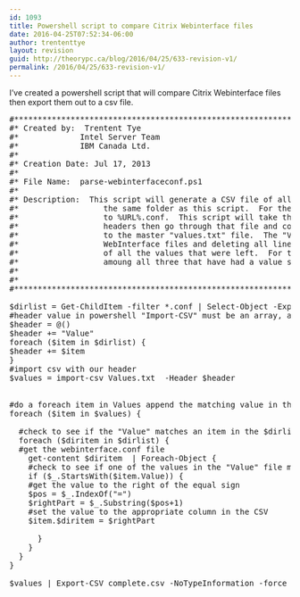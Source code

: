 ```yaml
---
id: 1093
title: Powershell script to compare Citrix Webinterface files
date: 2016-04-25T07:52:34-06:00
author: trententtye
layout: revision
guid: http://theorypc.ca/blog/2016/04/25/633-revision-v1/
permalink: /2016/04/25/633-revision-v1/
---
```

I&#8217;ve created a powershell script that will compare Citrix Webinterface files then export them out to a csv file.

<pre class="lang:ps decode:true ">#***************************************************************************************************************
#* Created by:  Trentent Tye
#*             Intel Server Team
#*             IBM Canada Ltd.
#*
#* Creation Date: Jul 17, 2013
#*
#* File Name:  parse-webinterfaceconf.ps1
#*
#* Description:  This script will generate a CSV file of all the webinterface.conf files that you copy into
#*                  the same folder as this script.  For the purposes of our uses I have renamed the .conf files
#*                  to %URL%.conf.  This script will take the file name of the conf files to use as the CSV
#*                  headers then go through that file and compare if the uncommented values exist as compared
#*                  to the master "values.txt" file.  The "Values.txt" file was generated by taking the numerous
#*                  WebInterface files and deleting all lines that start with "#" and then removing duplicates
#*                  of all the values that were left.  For the 3 .confs I started with there are 160 values
#*                  amoung all three that have had a value set.
#*    
#*
#***************************************************************************************************************

$dirlist = Get-ChildItem -filter *.conf | Select-Object -ExpandProperty Name
#header value in powershell "Import-CSV" must be an array, a text variable parses as one header item
$header = @()
$header += "Value" 
foreach ($item in $dirlist) {
$header += $item 
}
#import csv with our header
$values = import-csv Values.txt  -Header $header


#do a foreach item in Values append the matching value in the other .conf files
foreach ($item in $values) {

  #check to see if the "Value" matches an item in the $dirlist and add that property in that file
  foreach ($diritem in $dirlist) {
  #get the webinterface.conf file
    get-content $diritem  | Foreach-Object {
    #check to see if one of the values in the "Value" file matches one of the values in the file that is NOT commented out
    if ($_.StartsWith($item.Value)) {
    #get the value to the right of the equal sign
    $pos = $_.IndexOf("=")
    $rightPart = $_.Substring($pos+1)
    #set the value to the appropriate column in the CSV
    $item.$diritem = $rightPart

      }
    } 
  }
}

$values | Export-CSV complete.csv -NoTypeInformation -force</pre>

&nbsp;

<!-- AddThis Advanced Settings generic via filter on the_content -->

<!-- AddThis Share Buttons generic via filter on the_content -->